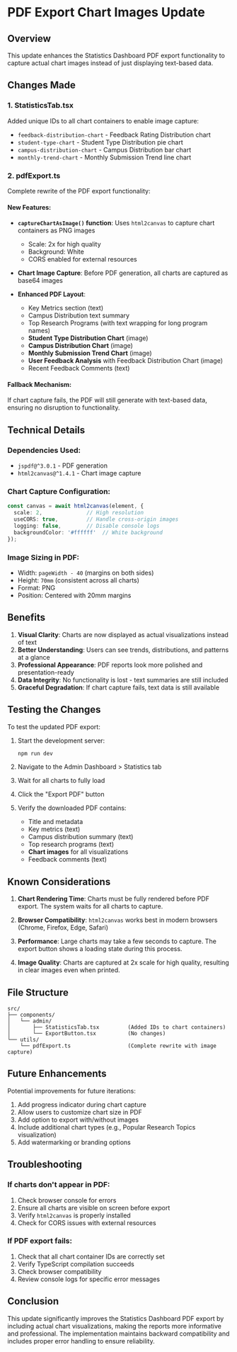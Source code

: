 # PDF Export Chart Images Update

## Overview
This update enhances the Statistics Dashboard PDF export functionality to capture actual chart images instead of just displaying text-based data.

## Changes Made

### 1. StatisticsTab.tsx
Added unique IDs to all chart containers to enable image capture:
- `feedback-distribution-chart` - Feedback Rating Distribution chart
- `student-type-chart` - Student Type Distribution pie chart
- `campus-distribution-chart` - Campus Distribution bar chart
- `monthly-trend-chart` - Monthly Submission Trend line chart

### 2. pdfExport.ts
Complete rewrite of the PDF export functionality:

#### New Features:
- **`captureChartAsImage()` function**: Uses `html2canvas` to capture chart containers as PNG images
  - Scale: 2x for high quality
  - Background: White
  - CORS enabled for external resources
  
- **Chart Image Capture**: Before PDF generation, all charts are captured as base64 images
  
- **Enhanced PDF Layout**:
  - Key Metrics section (text)
  - Campus Distribution text summary
  - Top Research Programs (with text wrapping for long program names)
  - **Student Type Distribution Chart** (image)
  - **Campus Distribution Chart** (image)
  - **Monthly Submission Trend Chart** (image)
  - **User Feedback Analysis** with Feedback Distribution Chart (image)
  - Recent Feedback Comments (text)

#### Fallback Mechanism:
If chart capture fails, the PDF will still generate with text-based data, ensuring no disruption to functionality.

## Technical Details

### Dependencies Used:
- `jspdf@^3.0.1` - PDF generation
- `html2canvas@^1.4.1` - Chart image capture

### Chart Capture Configuration:
```typescript
const canvas = await html2canvas(element, {
  scale: 2,              // High resolution
  useCORS: true,         // Handle cross-origin images
  logging: false,        // Disable console logs
  backgroundColor: '#ffffff'  // White background
});
```

### Image Sizing in PDF:
- Width: `pageWidth - 40` (margins on both sides)
- Height: `70mm` (consistent across all charts)
- Format: PNG
- Position: Centered with 20mm margins

## Benefits

1. **Visual Clarity**: Charts are now displayed as actual visualizations instead of text
2. **Better Understanding**: Users can see trends, distributions, and patterns at a glance
3. **Professional Appearance**: PDF reports look more polished and presentation-ready
4. **Data Integrity**: No functionality is lost - text summaries are still included
5. **Graceful Degradation**: If chart capture fails, text data is still available

## Testing the Changes

To test the updated PDF export:

1. Start the development server:
   ```bash
   npm run dev
   ```

2. Navigate to the Admin Dashboard > Statistics tab

3. Wait for all charts to fully load

4. Click the "Export PDF" button

5. Verify the downloaded PDF contains:
   - Title and metadata
   - Key metrics (text)
   - Campus distribution summary (text)
   - Top research programs (text)
   - **Chart images** for all visualizations
   - Feedback comments (text)

## Known Considerations

1. **Chart Rendering Time**: Charts must be fully rendered before PDF export. The system waits for all charts to capture.

2. **Browser Compatibility**: `html2canvas` works best in modern browsers (Chrome, Firefox, Edge, Safari)

3. **Performance**: Large charts may take a few seconds to capture. The export button shows a loading state during this process.

4. **Image Quality**: Charts are captured at 2x scale for high quality, resulting in clear images even when printed.

## File Structure

```
src/
├── components/
│   └── admin/
│       ├── StatisticsTab.tsx         (Added IDs to chart containers)
│       └── ExportButton.tsx          (No changes)
└── utils/
    └── pdfExport.ts                  (Complete rewrite with image capture)
```

## Future Enhancements

Potential improvements for future iterations:
1. Add progress indicator during chart capture
2. Allow users to customize chart size in PDF
3. Add option to export with/without images
4. Include additional chart types (e.g., Popular Research Topics visualization)
5. Add watermarking or branding options

## Troubleshooting

### If charts don't appear in PDF:
1. Check browser console for errors
2. Ensure all charts are visible on screen before export
3. Verify `html2canvas` is properly installed
4. Check for CORS issues with external resources

### If PDF export fails:
1. Check that all chart container IDs are correctly set
2. Verify TypeScript compilation succeeds
3. Check browser compatibility
4. Review console logs for specific error messages

## Conclusion

This update significantly improves the Statistics Dashboard PDF export by including actual chart visualizations, making the reports more informative and professional. The implementation maintains backward compatibility and includes proper error handling to ensure reliability.
